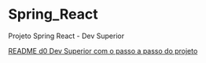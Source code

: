 # Spring_React

Projeto Spring React - Dev Superior


[README d0 Dev Superior com o passo a passo do projeto](https://github.com/devsuperior/sds-dsmeta)
